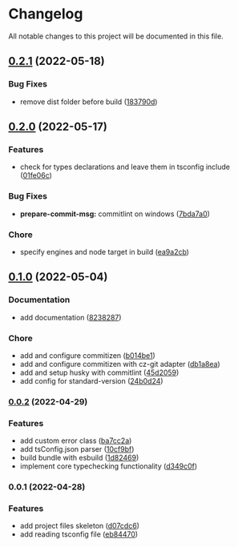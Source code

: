 # Changelog

All notable changes to this project will be documented in this file.

## [0.2.1](https://github.com/Kontenty/lint-staged-tsc/compare/v0.2.0...v0.2.1) (2022-05-18)

### Bug Fixes

- remove dist folder before build ([183790d](https://github.com/Kontenty/lint-staged-tsc/commit/183790d8f81973c786cae5dacf3c234ca78c9264))

## [0.2.0](https://github.com/Kontenty/lint-staged-tsc/compare/v0.1.0...v0.2.0) (2022-05-17)

### Features

- check for types declarations and leave them in tsconfig include ([01fe06c](https://github.com/Kontenty/lint-staged-tsc/commit/01fe06c0dad247815fac1f22425c88355b724112))

### Bug Fixes

- **prepare-commit-msg:** commitlint on windows ([7bda7a0](https://github.com/Kontenty/lint-staged-tsc/commit/7bda7a0230ba115c092bfb0d6cac557b6ea867bc))

### Chore

- specify engines and node target in build ([ea9a2cb](https://github.com/Kontenty/lint-staged-tsc/commit/ea9a2cbf379a4f82b8dce738141665eb062f7d45))

## [0.1.0](https://github.com/Kontenty/lint-staged-tsc/compare/v0.0.2...v0.1.0) (2022-05-04)

### Documentation

- add documentation ([8238287](https://github.com/Kontenty/lint-staged-tsc/commit/8238287f5e8e800ba862a973168536f11bcd4f57))

### Chore

- add and configure commitizen ([b014be1](https://github.com/Kontenty/lint-staged-tsc/commit/b014be150c66650f32ed7d5ec8bb25aa7c65110f))
- add and configure commitizen with cz-git adapter ([db1a8ea](https://github.com/Kontenty/lint-staged-tsc/commit/db1a8ea359c8aaf417de5ff3bc50defd1b1c2132))
- add and setup husky with commitlint ([45d2059](https://github.com/Kontenty/lint-staged-tsc/commit/45d20593f98102097467c4ef9d8906a93542c23d))
- add config for standard-version ([24b0d24](https://github.com/Kontenty/lint-staged-tsc/commit/24b0d24ec50ae3dcf7d9701d0d791c2c9fe322f8))

### [0.0.2](https://github.com/Kontenty/lint-staged-tsc/compare/v0.0.1...v0.0.2) (2022-04-29)

### Features

- add custom error class ([ba7cc2a](https://github.com/Kontenty/lint-staged-tsc/commit/ba7cc2aa355a980644d672a882071da0be032050))
- add tsConfig.json parser ([10cf9bf](https://github.com/Kontenty/lint-staged-tsc/commit/10cf9bf367869cb518aaeb71bf57e0c5a4762a68))
- build bundle with esbuild ([1d82469](https://github.com/Kontenty/lint-staged-tsc/commit/1d82469574ec4f8ab4cdf2416c7fcab3ca2af390))
- implement core typechecking functionality ([d349c0f](https://github.com/Kontenty/lint-staged-tsc/commit/d349c0fef85c75c8437eea07c2335356eb3848ec))

### 0.0.1 (2022-04-28)

### Features

- add project files skeleton ([d07cdc6](https://github.com/Kontenty/lint-staged-tsc/commit/d07cdc6b013967c560d8a4a1a9ff8d9cf37264d1))
- add reading tsconfig file ([eb84470](https://github.com/Kontenty/lint-staged-tsc/commit/eb84470ec44a8d19318d5ff08dac5d9e6a85f460))
